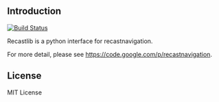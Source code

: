 ## Introduction
[![Build Status](https://secure.travis-ci.org/layzerar/recastlib.png?branch=unity3d)](https://travis-ci.org/layzerar/recastlib)

Recastlib is a python interface for recastnavigation.

For more detail, please see https://code.google.com/p/recastnavigation.


## License
MIT License
